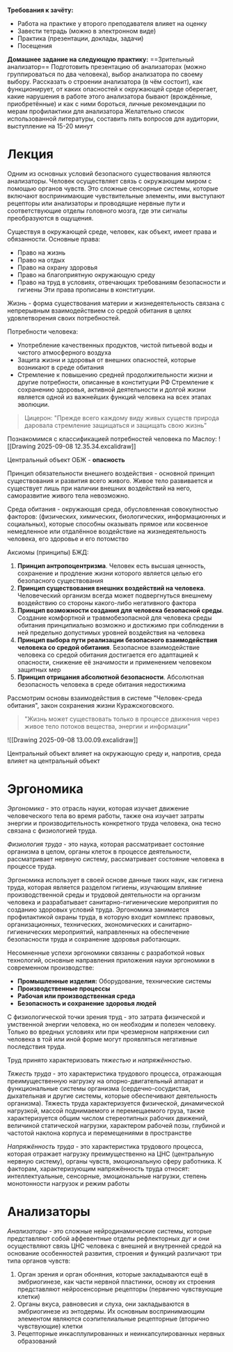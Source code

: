 **Требования к зачёту:**
- Работа на практике у второго преподавателя влияет на оценку
- Завести тетрадь (можно в электронном виде)
- Практика (презентации, доклады, задачи)
- Посещения

**Домашнее задание на следующую практику:**  ==Зрительный анализатор==
Подготовить презентацию об анализаторах (можно группироваться по два человека), выбор анализатора по своему выбору. Рассказать о строении анализатора (в чём состоит), как функционирует, от каких опасностей к окружающей среде оберегает, какие нарушения в работе этого анализатора бывают (врождённые, приобретённые) и как с ними бороться, личные рекомендации по мерам профилактики для анализатора
Желательно список использованной литературы, составить пять вопросов для аудитории, выступление на 15-20 минут

# Лекция
Одним из основных условий безопасного существования являются анализаторы. Человек осуществляет связь с окружающим миром с помощью органов чувств. Это сложные сенсорные системы, которые включают воспринимающие чувствительные элементы, ими выступают рецепторы или анализаторы и проводящие нервные пути и соответствующие отделы головного мозга, где эти сигналы преобразуются в ощущения.

Существуя в окружающей среде, человек, как объект, имеет права и обязанности. Основные права:
- Право на жизнь
- Право на отдых
- Право на охрану здоровья
- Право на благоприятную окружающую среду
- Право на труд в условиях, отвечающих требованиям безопасности и гигиены
Эти права прописаны в конституции.

Жизнь - форма существования материи и жизнедеятельность связана с непрерывным взаимодействием со средой обитания в целях удовлетворения своих потребностей.

Потребности человека:
- Употребление качественных продуктов, чистой питьевой воды и чистого атмосферного воздуха
- Защита жизни и здоровья от внешних опасностей, которые возникают в среде обитания
- Стремление к повышению средней продолжительности жизни и другие потребности, описанные в конституции РФ
Стремление к сохранению здоровья, активной деятельности и долгой жизни является одной из важнейших функций человека на всех этапах эволюции. 

> Цицерон: "Прежде всего каждому виду живых существ природа даровала стремление защищаться и защищать свою жизнь"

Познакомимся с классификацией потребностей человека по Маслоу:
![[Drawing 2025-09-08 12.35.34.excalidraw]]


Центральный объект ОБЖ - **опасность**

Принцип обязательности внешнего воздействия - основной принцип существования и развития всего живого. Живое тело развивается и существует лишь при наличии внешних воздействий на него, саморазвитие живого тела невозможно. 

Среда обитания - окружающая среда, обусловленная совокупностью факторов: (физических, химических, биологических, информационных и социальных), которые способны оказывать прямое или косвенное немедленное или отдалённое воздействие на жизнедеятельность человека, его здоровье и его потомство

Аксиомы (принципы) БЖД:
1. **Принцип антропоцентризма**. Человек есть высшая ценность, сохранение и продление жизни которого является целью его безопасного существования
2. **Принцип существования внешних воздействий на человека**. Человеческий организм всегда может подвергнуться внешнему воздействию со стороны какого-либо негативного фактора
3. **Принцип возможности создания для человека безопасной среды**. Создание комфортной и травмобезопасной для человека среды обитания принципиально возможно и достижимо при соблюдении в ней предельно допустимых уровней воздействия на человека 
4. **Принцип выбора пути реализации безопасного взаимодействия человека со средой обитания**. Безопасное взаимодействие человека со средой обитания достигается его адаптацией к опасности, снижение её значимости и применением человеком защитных мер
5. **Принцип отрицания абсолютной безопасности**. Абсолютная безопасность человека в среде обитания недостижима

Рассмотрим основы взаимодействия в системе "Человек-среда обитания", закон сохранения жизни Куражскоговского.

> "Жизнь может существовать только в процессе движения через живое тело потоков вещества, энергии и информации" 


![[Drawing 2025-09-08 13.00.09.excalidraw]]

Центральный объект влияет на окружающую среду и, напротив, среда влияет на центральный объект


# Эргономика
*Эргономика* - это отрасль науки, которая изучает движение человеческого тела во время работы, также она изучает затраты энергии и производительность конкретного труда человека, она тесно связана с физиологией труда.

*Физиология труда* - это наука, которая рассматривает состояние организма в целом, органы клеток в процессе деятельности, рассматривает нервную систему, рассматривает состояние человека в процессе труда.

Эргономика использует в своей основе данные таких наук, как гигиена труда, которая является разделом гигиены, изучающим влияние производственной среды и трудовой деятельности на организм человека и разрабатывает санитарно-гигиенические мероприятия по созданию здоровых условий труда.
Эргономика занимается профилактикой охраны труда, в которую входит комплекс правовых, организационных, технических, экономических и санитарно-гигиенических мероприятий, направленных на обеспечение безопасности труда и сохранение здоровья работающих.

Несомненные успехи эргономики связанны с разработкой новых технологий, основные направления приложения науки эргономики в современном производстве:
- **Промышленные изделия:** Оборудование, технические системы
- **Производственные процессы**
- **Рабочая или производственная среда**
- **Безопасность и сохранение здоровья людей**

С физиологической точки зрения труд - это затрата физической и умственной энергии человека, но он необходим и полезен человеку. Только во вредных условиях или при чрезмерном напряжении сил человека в той или иной форме могут проявляться негативные последствия труда. 

Труд принято характеризовать *тяжестью* и *напряжённостью*.

*Тяжесть труда* - это характеристика трудового процесса, отражающая преимущественную нагрузку на опорно-двигательный аппарат и функциональные системы организма (сердечно-сосудистая, дыхательная и другие системы, которые обеспечивают деятельность организма). Тяжесть труда характеризуется физической, динамической нагрузкой, массой поднимаемого и перемещаемого груза, также характеризуется общим числом стереотипных рабочих движений, величиной статической нагрузки, характером рабочей позы, глубиной и частотой наклона корпуса и перемещениями в пространстве

*Напряжённость труда* - это характеристика трудового процесса, которая отражает нагрузку преимущественно на ЦНС (центральную нервную систему), органы чувств, эмоциональную сферу работника. К факторам, характеризующим напряжённость труда относят: интеллектуальные, сенсорные, эмоциональные нагрузки, степень монотонности нагрузок и режим работы

# Анализаторы
*Анализаторы* - это сложные нейродинамические системы, которые представляют собой аффевентные отделы рефлекторных дуг и они осуществляют связь ЦНС человека с внешней и внутренней средой на основание особенностей развития, строения и функций различают три типа органов чувств:
1. Орган зрения и орган обоняния, которые закладываются ещё в эмбриогинезе, как части нервной пластинки, основу их строения представляют нейросенсорные рецепторы (первично чувствующие клетки)
2. Органы вкуса, равновесия и слуха, они закладываются в эмбриогинезе из энтодермы. Их основным воспринимающим элементом являются соэпителиальные рецепторные (вторично чувствующие) клетки
3. Рецепторные инкасплулированных и неинкапсулированных нервных образований